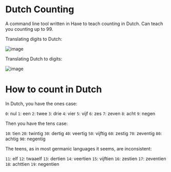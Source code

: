 # Dutch Counting
A command line tool written in Haxe to teach counting in Dutch.
Can teach you counting up to 99. 

Translating digits to Dutch:

![image](https://user-images.githubusercontent.com/64710123/182935808-e1405c7c-f6b0-420e-aee7-f183766b53e9.png)

Translating Dutch to digits:

![image](https://user-images.githubusercontent.com/64710123/182935789-1e8c5e24-3422-4917-b945-195c68d4cfdb.png)

# How to count in Dutch

In Dutch, you have the ones case:

`0`: nul
`1`: een
`2`: twee
`3`: drie
`4`: vier
`5`: vijf
`6`: zes
`7`: zeven
`8`: acht
`9`: negen

Then you have the tens case:

`10`: tien
`20`: twintig
`30`: dertig
`40`: veertig
`50`: vijftig
`60`: zestig
`70`: zeventig
`80`: achtig
`90`: negentig

The teens, as in most germanic languages it seems, are inconsistent:

`11`: elf
`12`: twaaelf
`13`: dertien
`14`: veertien
`15`: vijftien
`16`: zestien
`17`: zeventien
`18`: achttien
`19`: negentien